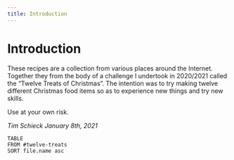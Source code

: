 ```yaml
---
title: Introduction  
---
```

# Introduction  
These recipes are a collection from various places around the Internet. Together they from the body of a challenge I undertook in 2020/2021 called the “Twelve Treats of Christmas”. The intention was to try making twelve different Christmas food items so as to experience new things and try new skills.

Use at your own risk.

_Tim Schieck_
_January 8th, 2021_
```dataview
TABLE
FROM #twelve-treats 
SORT file.name asc
```
